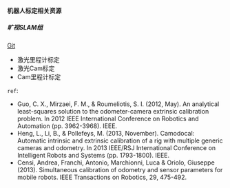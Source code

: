#### 机器人标定相关资源

##### 旷视SLAM组

[Git](https://github.com/MegviiRobot)

+ 激光里程计标定
+ 激光Cam标定
+ Cam里程计标定

`ref`:

+ Guo, C. X., Mirzaei, F. M., & Roumeliotis, S. I. (2012, May). An analytical least-squares solution to the odometer-camera extrinsic calibration problem. In 2012 IEEE International Conference on Robotics and Automation (pp. 3962-3968). IEEE.
+ Heng, L., Li, B., & Pollefeys, M. (2013, November). Camodocal: Automatic intrinsic and extrinsic calibration of a rig with multiple generic cameras and odometry. In 2013 IEEE/RSJ International Conference on Intelligent Robots and Systems (pp. 1793-1800). IEEE.
+ Censi, Andrea, Franchi, Antonio, Marchionni, Luca & Oriolo, Giuseppe (2013). Simultaneous calibration of odometry and sensor parameters for mobile robots. IEEE Transactions on Robotics, 29, 475-492.

